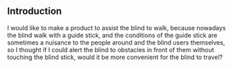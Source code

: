 ## Introduction
I would like to make a product to assist the blind to walk, because nowadays the blind walk with a guide stick, and the conditions of the guide stick are sometimes a nuisance to the people around and the blind users themselves, so I thought if I could alert the blind to obstacles in front of them without touching the blind stick, would it be more convenient for the blind to travel?

